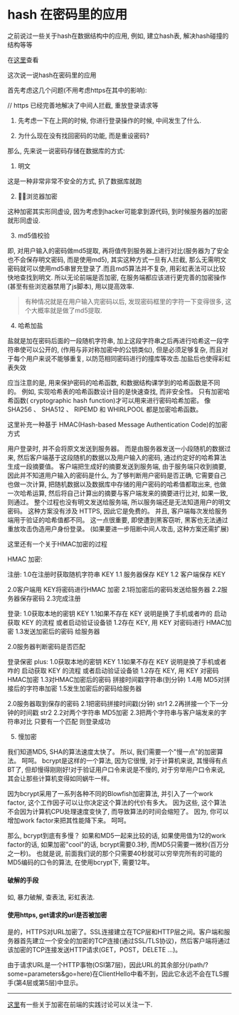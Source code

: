 # hash 在密码里的应用

之前说过一些关于hash在数据结构中的应用, 例如, 建立hash表, 解决hash碰撞的结构等等

在[这里](2018-10-22_hash[Algorithm].md)查看

这次说一说hash在密码里的应用

首先考虑这几个问题(不用考虑https在其中的影响):

// https 已经完善地解决了中间人拦截, 重放登录请求等

1. 先考虑一下在上网的时候, 你进行登录操作的时候, 中间发生了什么.

2. 为什么现在没有找回密码的功能, 而是重设密码?

那么, 先来说一说密码存储在数据库的方式:

1. 明文

这是一种非常非常不安全的方式, 扒了数据库就跑

2. 浏览器加密

这种加密其实形同虚设, 因为考虑到hacker可能拿到源代码, 到时候服务器的加密就形同虚设.

3. md5值校验

即, 对用户输入的密码做md5提取, 再将值传到服务器上进行对比(服务器为了安全也不会保存明文密码, 而是使用md5), 其实这种方式一旦有人拦截, 那么无需明文密码就可以使用md5串冒充登录了.而且md5算法并不复杂, 用彩虹表法可以比较快地查找到明文. 所以无论前端是否加密, 在服务端都应该进行更完善的加密操作(甚至有些浏览器禁用了js脚本), 用以提高效率.

> 有种情况就是在用户输入完密码以后, 发现密码框里的字符一下变得很多, 这个大概率就是做了md5提取.

4. 哈希加盐

盐就是加在密码后面的一段随机字符串, 加上这段字符串之后再进行哈希这一段字符串使可以公开的, (作用与非对称加密中的公钥类似), 但是必须足够复杂, 而且对于每个用户来说不能够重复, 以防范相同密码进行的撞库等攻击.加盐后也使得彩虹表失效

应当注意的是, 用来保护密码的哈希函数, 和数据结构课学到的哈希函数是不同的。 例如, 实现哈希表的哈希函数设计目的是快速查找, 而非安全性。 只有加密哈希函数( cryptographic hash function)才可以用来进行密码哈希加密。 像 SHA256 、 SHA512 、 RIPEMD 和 WHIRLPOOL 都是加密哈希函数。 

这里补充一种基于 HMAC(Hash-based Message Authentication Code)的加密方式

用户登录时, 并不会将原文发送到服务器。 而是由服务器发送一小段随机的数据过来, 然后客户端基于这段随机的数据以及用户输入的密码, 通过约定好的哈希算法生成一段摘要值。 客户端把生成好的摘要发送到服务端, 由于服务端只收到摘要, 因此并不知道用户输入的密码是什么, 为了够判断用户密码是否正确, 它需要自己也做一次计算, 把随机数据以及数据库中存储的用户密码的哈希值都取出来, 也做一次哈希运算, 然后将自己计算出的摘要与客户端发来的摘要进行比对, 如果一致, 则通过。 整个过程也没有明文发送给服务端, 所以服务端还是无法知道用户的明文密码。 这种方案没有涉及 HTTPS, 因此它是免费的。 并且, 客户端每次发给服务端用于验证的哈希值都不同。 这一点很重要, 即使遭到黑客窃听, 黑客也无法通过重放攻击伪造用户身份登录。 (如果要进一步阻断中间人攻击, 这种方案还需扩展)

这里还有一个关于HMAC加密的过程

HMAC 加密:

注册: 
1.0在注册时获取随机字符串 KEY
1.1 服务器保存 KEY
1.2 客户端保存 KEY

2.0客户端用 KEY将密码进行HMAC 加密
2.1将加密后的密码发送给服务器
2.2服务器保存密码
2.3完成注册

登录: 
1.0获取本地的密钥 KEY
1.1如果不存在 KEY 说明是换了手机或者咋的 启动获取 KEY 的流程 或者启动验证设备锁
1.2存在 KEY, 用 KEY 对密码进行 HMAC加密
1.3发送加密后的密码 给服务器

2.0服务器判断密码是否匹配

登录保密 plus: 
1.0获取本地的密钥 KEY
1.1如果不存在 KEY 说明是换了手机或者咋的 启动获取 KEY 的流程 或者启动验证设备锁
1.2存在 KEY, 用 KEY 对密码HMAC加密
1.3对HMAC加密后的密码 拼接时间戳字符串(到分钟)
1.4用 MD5对拼接后的字符串加密
1.5发生加密后的密码给服务器

2.0服务器取到保存的密码
2.1把密码拼接时间戳(分钟) str1
2.2再拼接一个下一分钟的时间戳 str2
2.2对两个字符串 MD5加密
2.3把两个字符串与客户端发来的字符串对比 只要有一个匹配 则登录成功

5. 慢加密

我们知道MD5, SHA的算法速度太快了。 所以, 我们需要一个"慢一点"的加密算法。 呵呵。 bcrypt是这样的一个算法, 因为它很慢, 对于计算机来说, 其慢得有点BT了, 但却慢得刚刚好!对于验证用户口令来说是不慢的, 对于穷举用户口令来说, 其会让那些计算机变得如同蜗牛一样。 

因为bcrypt采用了一系列各种不同的Blowfish加密算法, 并引入了一个work factor, 这个工作因子可以让你决定这个算法的代价有多大。 因为这些, 这个算法不会因为计算机CPU处理速度变快了, 而导致算法的时间会缩短了。 因为, 你可以增加work factor来把其性能降下来。 呵呵。 

那么, bcrypt到底有多慢？ 如果和MD5一起来比较的话, 如果使用值为12的work factor的话, 如果加密"cool"的话, bcrypt需要0.3秒, 而MD5只需要一微秒(百万分之一秒)。 也就是说, 前面我们说的那个只需要40秒就可以穷举完所有的可能的MD5编码的口令的算法, 在使用bcrypt下, 需要12年。 

#### 破解的手段

如, 暴力破解, 查表法, 彩虹表法.

#### 使用https, get请求的url是否被加密

是的，HTTPS对URL加密了。SSL连接建立在TCP层和HTTP层之间。客户端和服务器首先建立一个安全的加密的TCP连接(通过SSL/TLS协议)，然后客户端将通过该加密的TCP连接发送HTTP请求(GET，POST，DELETE ...)。

由于请求URL是一个HTTP事物(OSI第7层)，因此URL的其余部分(/path/?some=parameters&go=here)在ClientHello中看不到，因此它永远不会在TLS握手(第4层或第5层)中显示。

--- 

[这里](https://www.zhihu.com/question/25539382)有一些关于加密在前端的实践讨论可以关注一下.

